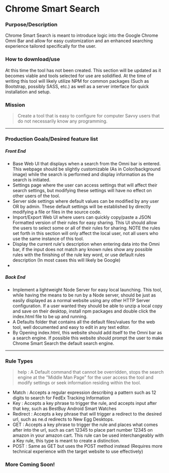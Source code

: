 # Chrome Smart Search

### Purpose/Description

Chrome Smart Search is meant to introduce logic into the Google Chrome Omni Bar and allow for easy customization and an enhanced searching experience tailored specifically for the user.

### How to download/use

At this time the tool has not been created.  This section will be updated as it becomes viable and tools selected for use are solidified.  At the time of writing this tool will likely utilize NPM for common packages (Such as Bootstrap, possibly SASS, etc.) as well as a server interface for quick installation and setup.

### Mission

> Create a tool that is easy to configure for computer Savvy users that do not necessarily know any programming.

---

### Production Goals/Desired feature list

>>>
##### Front End
- Base Web UI that displays when a search from the Omni bar is entered.  This webpage should be slightly customizable (As in Color/background image) while the search is performed and display information as the search is initiated.
- Settings page where the user can access settings that will affect their search settings, but modifying these settings will have no effect on other users of the tool.  
- Server side settings where default values can be modified by any user OR by admin.  These default settings will be established by directly modifying a file or files in the source code.  
- Import/Export Web UI where users can quickly copy/paste a JSON Formatted version of their rules for easy sharing.  This UI should allow the users to select some or all of their rules for sharing. NOTE the rules set forth in this section will only affect the local user, not all users who use the same instance of this tool.
- Display the current rule's description when entering data into the Omni bar, if the input does not match any known rules show any possible rules with the finishing of the rule key word, or use default rules description (In most cases this will likely be Google)
-
##### Back End

- Implement a lightweight Node Server for easy local launching.  This tool, while having the means to be run by a Node server, should be just as easily displayed as a normal website using any other HTTP Server configuration.  If a user wanted they should be able to unzip a local copy and save on their desktop, install npm packages and double click the index.html file to be up and running.
- A Defaults folder that contains all the default files/values for the web tool, well documented and easy to edit in any text editor.
- By Opening index.html, this website should add itself to the Omni bar as a search engine.  If possible this website should prompt the user to make Chrome Smart Search the default search engine.

---

### Rule Types

> help : A Default command that cannot be overridden, stops the search engine at the "Middle Man Page" for the user access the tool and modify settings or seek information residing within the tool.

- Match : Accepts a regular expression describing a pattern such as 12 digits to search for FedEx Tracking Information
- Key : Accepts a key phrase to trigger the rule, and accepts input after that key, such as BestBuy Android Smart Watches
- Redirect : Accepts a key phrase that will trigger a redirect to the desired url, such as ne.d redirects to New Egg Desktops.
- GET : Accepts a key phrase to trigger the rule and places what comes after into the url, such as cart 12345 to place part number 12345 on amazon in your amazon cart.  This rule can be used interchangeably with a Key rule, this type is meant to create a distinction.
- POST : Same as GET but uses the POST method instead (Requires more technical experience with the target website to use effectively)

### More Coming Soon!
